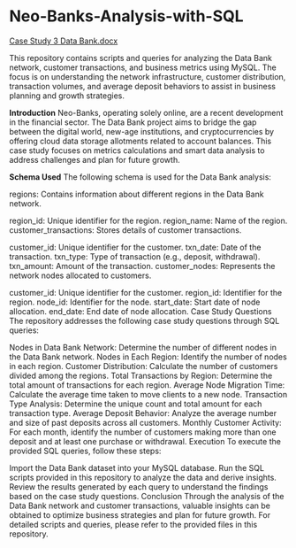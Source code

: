 # Neo-Banks-Analysis-with-SQL
[Case Study 3 Data Bank.docx](https://github.com/RaushanKumar6917/Neo-Banks-Analysis-with-SQL/files/14865521/Case.Study.3.Data.Bank.docx)


This repository contains scripts and queries for analyzing the Data Bank network, customer transactions, and business metrics using MySQL. The focus is on understanding the network infrastructure, customer distribution, transaction volumes, and average deposit behaviors to assist in business planning and growth strategies.

**Introduction**
Neo-Banks, operating solely online, are a recent development in the financial sector. The Data Bank project aims to bridge the gap between the digital world, new-age institutions, and cryptocurrencies by offering cloud data storage allotments related to account balances. This case study focuses on metrics calculations and smart data analysis to address challenges and plan for future growth.

**Schema Used**
The following schema is used for the Data Bank analysis:

regions: Contains information about different regions in the Data Bank network.

region_id: Unique identifier for the region.
region_name: Name of the region.
customer_transactions: Stores details of customer transactions.

customer_id: Unique identifier for the customer.
txn_date: Date of the transaction.
txn_type: Type of transaction (e.g., deposit, withdrawal).
txn_amount: Amount of the transaction.
customer_nodes: Represents the network nodes allocated to customers.

customer_id: Unique identifier for the customer.
region_id: Identifier for the region.
node_id: Identifier for the node.
start_date: Start date of node allocation.
end_date: End date of node allocation.
Case Study Questions
The repository addresses the following case study questions through SQL queries:

Nodes in Data Bank Network: Determine the number of different nodes in the Data Bank network.
Nodes in Each Region: Identify the number of nodes in each region.
Customer Distribution: Calculate the number of customers divided among the regions.
Total Transactions by Region: Determine the total amount of transactions for each region.
Average Node Migration Time: Calculate the average time taken to move clients to a new node.
Transaction Type Analysis: Determine the unique count and total amount for each transaction type.
Average Deposit Behavior: Analyze the average number and size of past deposits across all customers.
Monthly Customer Activity: For each month, identify the number of customers making more than one deposit and at least one purchase or withdrawal.
Execution
To execute the provided SQL queries, follow these steps:

Import the Data Bank dataset into your MySQL database.
Run the SQL scripts provided in this repository to analyze the data and derive insights.
Review the results generated by each query to understand the findings based on the case study questions.
Conclusion
Through the analysis of the Data Bank network and customer transactions, valuable insights can be obtained to optimize business strategies and plan for future growth. For detailed scripts and queries, please refer to the provided files in this repository.
